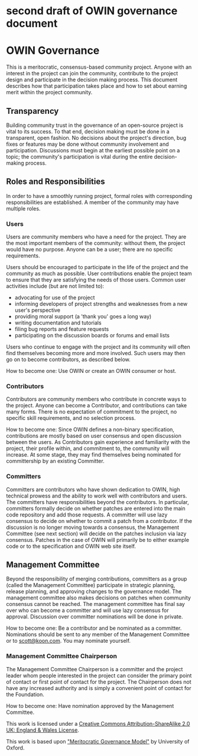 
# second draft of OWIN governance document

# OWIN Governance

This is a meritocratic, consensus-based community project. Anyone with an interest in the project can join the community, contribute to the project design and participate in the decision making process. This document describes how that participation takes place and how to set about earning merit within the project community.

## Transparency

Building community trust in the governance of an open-source project is vital to its success. To that end, decision making must be done in a transparent, open fashion. No decisions about the project's direction, bug fixes or features may be done without community involvement and participation. Discussions must begin at the earliest possible point on a topic; the community's participation is vital during the entire decision-making process.

## Roles and Responsibilities

In order to have a smoothly running project, formal roles with corresponding responsibilities are established. A member of the community may have multiple roles.

### Users

Users are community members who have a need for the project. They are the most important members of the community: without them, the project would have no purpose. Anyone can be a user; there are no specific requirements.

Users should be encouraged to participate in the life of the project and the community as much as possible. User contributions enable the project team to ensure that they are satisfying the needs of those users. Common user activities include (but are not limited to):

* advocating for use of the project
* informing developers of project strengths and weaknesses from a new user's perspective
* providing moral support (a 'thank you' goes a long way)
* writing documentation and tutorials
* filing bug reports and feature requests
* participating on the discussion boards or forums and email lists

Users who continue to engage with the project and its community will often find themselves becoming more and more involved. Such users may then go on to become contributors, as described below.

How to become one:&nbsp;Use OWIN or create an OWIN consumer or host.

### Contributors

Contributors are community members who contribute in concrete ways to the project. Anyone can become a Contributor, and contributions can take many forms. There is no expectation of commitment to the project, no specific skill requirements, and no selection process.

How to become one:&nbsp;Since OWIN defines a non-binary specification, contributions are mostly based on user consensus and open discussion between the users. As Contributors gain experience and familiarity with the project, their profile within, and commitment to, the community will increase. At some stage, they may find themselves being nominated for committership by an existing Committer.

### Committers

Committers are contributors who have shown dedication to OWIN, high technical prowess and the ability to work well with contributors and users. The committers have responsibilities beyond the contributors. In particular, committers formally decide on whether patches are entered into the main code repository and add those requests. A committer will use lazy consensus to decide on whether to commit a patch from a contributor. If the discussion is no longer moving towards a consensus, the Management Committee (see next section) will decide on the patches inclusion via lazy consensus. Patches in the case of OWIN will primarily be to either example code or to the specification and OWIN web site itself.

## Management Committee

Beyond the responsibility of merging contributions, committers as a group (called the Management Committee) participate in strategic planning, release planning, and approving changes to the governance model. The management committee also makes decisions on patches when community consensus cannot be reached. The management committee has final say over who can become a committer and will use lazy consensus for approval. Discussion over committer nominations will be done in private.

How to become one:&nbsp;Be a contributor and be nominated as a committer. Nominations should be sent to any member of the Management Committee or to scott@koon.com. You may nominate yourself.

### Management Committee Chairperson

The Management Committee Chairperson is a committer and the project leader whom people interested in the project can consider the primary point of contact or first point of contact for the project. The Chairperson does not have any increased authority and is simply a convenient point of contact for the Foundation.

How to become one:&nbsp;Have nomination approved by the Management Committee.

This work is licensed under a [Creative Commons Attribution-ShareAlike 2.0 UK: England &amp; Wales License][1].

This work is based upon ["Meritocratic Governance Model"][2]&nbsp;by University of Oxford.

[1]: http://www.google.com/url?q=http%3A%2F%2Fcreativecommons.org%2Flicenses%2Fby-sa%2F2.0%2Fuk%2F&amp;sa=D&amp;sntz=1&amp;usg=AFQjCNGM44hu81u1xIWSkJwuGBYTWJDZ-w
[2]: http://www.google.com/url?q=http%3A%2F%2Fwww.oss-watch.ac.uk%2Fresources%2FmeritocraticGovernanceModel&amp;sa=D&amp;sntz=1&amp;usg=AFQjCNFxENPULJohPjh-fhiavXn5FqkpxQ
  
